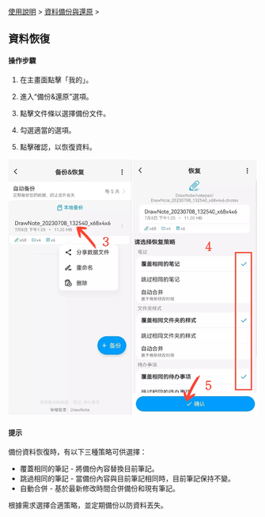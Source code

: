 [使用說明](/dragonnest/drawnote/manual/zh) > [資料備份與還原](/dragonnest/drawnote/manual/zh/data_backup_and_recovery) >

資料恢復
---
#### 操作步驟

1. 在主畫面點擊「我的」。

2. 進入“備份&還原”選項。

3. 點擊文件條以選擇備份文件。

4. 勾選適當的選項。

5. 點擊確認，以恢復資料。


![](imgs/data_recovery.png)

#### 提示
備份資料恢復時，有以下三種策略可供選擇：
- 覆蓋相同的筆記 - 將備份內容替換目前筆記。
- 跳過相同的筆記 - 當備份內容與目前筆記相同時，目前筆記保持不變。
- 自動合併 - 基於最新修改時間合併備份和現有筆記。

根據需求選擇合適策略，並定期備份以防資料丟失。